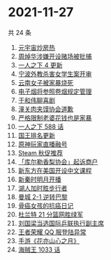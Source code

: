 # 2021-11-27

共 24 条

<!-- BEGIN ZHIHUSEARCH -->
<!-- 最后更新时间 Sat Nov 27 2021 11:11:49 GMT+0800 (China Standard Time) -->
1. [元宇宙炒房热](https://www.zhihu.com/search?q=元宇宙)
1. [周焯华涉嫌开设赌场被批捕](https://www.zhihu.com/search?q=周焯华)
1. [一人之下 4 更新](https://www.zhihu.com/search?q=一人之下4)
1. [宁波外教杀害女学生案开审](https://www.zhihu.com/search?q=宁波外教)
1. [云南女子被家暴烧死](https://www.zhihu.com/search?q=家暴)
1. [电子烟将参照卷烟规定管理](https://www.zhihu.com/search?q=电子烟)
1. [于和伟聊喜剧](https://www.zhihu.com/search?q=一年一度喜剧大赛)
1. [潼关肉夹馍协会道歉](https://www.zhihu.com/search?q=潼关肉夹馍)
1. [严格限制老婆花钱也是家暴](https://www.zhihu.com/search?q=限制老婆花钱)
1. [一人之下 588 话](https://www.zhihu.com/search?q=一人之下)
1. [国王排名更新](https://www.zhihu.com/search?q=国王排名)
1. [原神玩家直播融号](https://www.zhihu.com/search?q=原神)
1. [Steam 秋促推荐](https://www.zhihu.com/search?q=steam)
1. [「库尔勒香梨协会」起诉商户](https://www.zhihu.com/search?q=库尔勒香梨)
1. [新东方在美国开设中文课程](https://www.zhihu.com/search?q=新东方)
1. [新秦时明月开播](https://www.zhihu.com/search?q=新秦时明月)
1. [湖人加时胜步行者](https://www.zhihu.com/search?q=湖人)
1. [曼城 2-1 逆转巴黎](https://www.zhihu.com/search?q=曼城)
1. [骨癌女孩的抗癌日记](https://www.zhihu.com/search?q=骨癌女孩)
1. [杜兰特 21 分篮网胜绿军](https://www.zhihu.com/search?q=篮网)
1. [刘国梁当选国际乒联执行副主席](https://www.zhihu.com/search?q=刘国梁)
1. [王者荣耀 QQ 服登陆异常](https://www.zhihu.com/search?q=王者荣耀)
1. [手游《花亦山心之月》](https://www.zhihu.com/search?q=花亦山心之月)
1. [海贼王 1033 话](https://www.zhihu.com/search?q=海贼王)
<!-- END ZHIHUSEARCH -->
